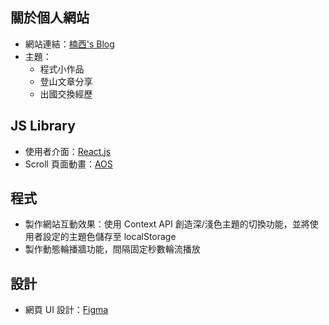 ## 關於個人網站

- 網站連結：[楠西's Blog](https://www.nancy-liao.com/)
- 主題：
  - 程式小作品
  - 登山文章分享
  - 出國交換經歷

## JS Library

- 使用者介面：[React.js](https://reactjs.org/)
- Scroll 頁面動畫：[AOS](https://michalsnik.github.io/aos/)

## 程式

- 製作網站互動效果：使用 Context API 創造深/淺色主題的切換功能，並將使用者設定的主題色儲存至 localStorage
- 製作動態輪播牆功能，間隔固定秒數輪流播放

## 設計

- 網頁 UI 設計：[Figma](https://www.figma.com/file/91r9LGXcSSJncK1fh5CAS7/Portfolio?node-id=0%3A1)
